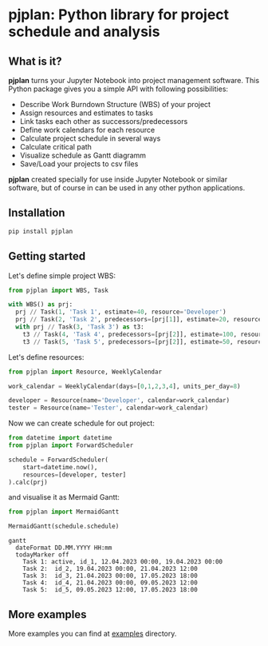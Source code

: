 # pjplan: Python library for project schedule and analysis

## What is it?

**pjplan** turns your Jupyter Notebook into project management software. 
This Python package gives you a simple API with following possibilities:
- Describe Work Burndown Structure (WBS) of your project
- Assign resources and estimates to tasks
- Link tasks each other as successors/predecessors
- Define work calendars for each resource
- Calculate project schedule in several ways
- Calculate critical path
- Visualize schedule as Gantt diagramm
- Save/Load your projects to csv files

**pjplan** created specially for use inside Jupyter Notebook or similar software, 
but of course in can be used in any other python applications.

## Installation

```bash
pip install pjplan
```

## Getting started

Let's define simple project WBS:
```python
from pjplan import WBS, Task

with WBS() as prj:
  prj // Task(1, 'Task 1', estimate=40, resource='Developer')
  prj // Task(2, 'Task 2', predecessors=[prj[1]], estimate=20, resource='Developer')
  with prj // Task(3, 'Task 3') as t3:
    t3 // Task(4, 'Task 4', predecessors=[prj[2]], estimate=100, resource='Tester')
    t3 // Task(5, 'Task 5', predecessors=[prj[2]], estimate=50, resource='Tester')
```

Let's define resources:
```python
from pjplan import Resource, WeeklyCalendar

work_calendar = WeeklyCalendar(days=[0,1,2,3,4], units_per_day=8)

developer = Resource(name='Developer', calendar=work_calendar)
tester = Resource(name='Tester', calendar=work_calendar)
```

Now we can create schedule for out project:
```python
from datetime import datetime
from pjplan import ForwardScheduler

schedule = ForwardScheduler(
    start=datetime.now(), 
    resources=[developer, tester]
).calc(prj)
```

and visualise it as Mermaid Gantt:
```python
from pjplan import MermaidGantt

MermaidGantt(schedule.schedule)
```
```mermaid
gantt
  dateFormat DD.MM.YYYY HH:mm
  todayMarker off
    Task 1: active, id_1, 12.04.2023 00:00, 19.04.2023 00:00
    Task 2:  id_2, 19.04.2023 00:00, 21.04.2023 12:00
    Task 3:  id_3, 21.04.2023 00:00, 17.05.2023 18:00
    Task 4:  id_4, 21.04.2023 00:00, 09.05.2023 12:00
    Task 5:  id_5, 09.05.2023 12:00, 17.05.2023 18:00
```

## More examples

More examples you can find at [examples](/examples) directory.